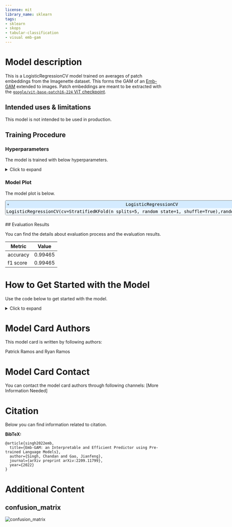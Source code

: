```yaml
---
license: mit
library_name: sklearn
tags:
- sklearn
- skops
- tabular-classification
- visual emb-gam
---
```


# Model description

This is a LogisticRegressionCV model trained on averages of patch embeddings from the Imagenette dataset. This forms the GAM of an [Emb-GAM](https://arxiv.org/abs/2209.11799) extended to images. Patch embeddings are meant to be extracted with the [`google/vit-base-patch16-224` ViT checkpoint](https://huggingface.co/google/vit-base-patch16-224).

## Intended uses & limitations

This model is not intended to be used in production.

## Training Procedure

### Hyperparameters

The model is trained with below hyperparameters.

<details>
<summary> Click to expand </summary>

| Hyperparameter    | Value                                                     |
|-------------------|-----------------------------------------------------------|
| Cs                | 10                                                        |
| class_weight      |                                                           |
| cv                | StratifiedKFold(n_splits=5, random_state=1, shuffle=True) |
| dual              | False                                                     |
| fit_intercept     | True                                                      |
| intercept_scaling | 1.0                                                       |
| l1_ratios         |                                                           |
| max_iter          | 100                                                       |
| multi_class       | auto                                                      |
| n_jobs            |                                                           |
| penalty           | l2                                                        |
| random_state      | 1                                                         |
| refit             | False                                                     |
| scoring           |                                                           |
| solver            | lbfgs                                                     |
| tol               | 0.0001                                                    |
| verbose           | 0                                                         |

</details>

### Model Plot

The model plot is below.

<style>#sk-57980b4f-6828-4a54-ae50-b50e1f9f097e {color: black;background-color: white;}#sk-57980b4f-6828-4a54-ae50-b50e1f9f097e pre{padding: 0;}#sk-57980b4f-6828-4a54-ae50-b50e1f9f097e div.sk-toggleable {background-color: white;}#sk-57980b4f-6828-4a54-ae50-b50e1f9f097e label.sk-toggleable__label {cursor: pointer;display: block;width: 100%;margin-bottom: 0;padding: 0.3em;box-sizing: border-box;text-align: center;}#sk-57980b4f-6828-4a54-ae50-b50e1f9f097e label.sk-toggleable__label-arrow:before {content: "▸";float: left;margin-right: 0.25em;color: #696969;}#sk-57980b4f-6828-4a54-ae50-b50e1f9f097e label.sk-toggleable__label-arrow:hover:before {color: black;}#sk-57980b4f-6828-4a54-ae50-b50e1f9f097e div.sk-estimator:hover label.sk-toggleable__label-arrow:before {color: black;}#sk-57980b4f-6828-4a54-ae50-b50e1f9f097e div.sk-toggleable__content {max-height: 0;max-width: 0;overflow: hidden;text-align: left;background-color: #f0f8ff;}#sk-57980b4f-6828-4a54-ae50-b50e1f9f097e div.sk-toggleable__content pre {margin: 0.2em;color: black;border-radius: 0.25em;background-color: #f0f8ff;}#sk-57980b4f-6828-4a54-ae50-b50e1f9f097e input.sk-toggleable__control:checked~div.sk-toggleable__content {max-height: 200px;max-width: 100%;overflow: auto;}#sk-57980b4f-6828-4a54-ae50-b50e1f9f097e input.sk-toggleable__control:checked~label.sk-toggleable__label-arrow:before {content: "▾";}#sk-57980b4f-6828-4a54-ae50-b50e1f9f097e div.sk-estimator input.sk-toggleable__control:checked~label.sk-toggleable__label {background-color: #d4ebff;}#sk-57980b4f-6828-4a54-ae50-b50e1f9f097e div.sk-label input.sk-toggleable__control:checked~label.sk-toggleable__label {background-color: #d4ebff;}#sk-57980b4f-6828-4a54-ae50-b50e1f9f097e input.sk-hidden--visually {border: 0;clip: rect(1px 1px 1px 1px);clip: rect(1px, 1px, 1px, 1px);height: 1px;margin: -1px;overflow: hidden;padding: 0;position: absolute;width: 1px;}#sk-57980b4f-6828-4a54-ae50-b50e1f9f097e div.sk-estimator {font-family: monospace;background-color: #f0f8ff;border: 1px dotted black;border-radius: 0.25em;box-sizing: border-box;margin-bottom: 0.5em;}#sk-57980b4f-6828-4a54-ae50-b50e1f9f097e div.sk-estimator:hover {background-color: #d4ebff;}#sk-57980b4f-6828-4a54-ae50-b50e1f9f097e div.sk-parallel-item::after {content: "";width: 100%;border-bottom: 1px solid gray;flex-grow: 1;}#sk-57980b4f-6828-4a54-ae50-b50e1f9f097e div.sk-label:hover label.sk-toggleable__label {background-color: #d4ebff;}#sk-57980b4f-6828-4a54-ae50-b50e1f9f097e div.sk-serial::before {content: "";position: absolute;border-left: 1px solid gray;box-sizing: border-box;top: 2em;bottom: 0;left: 50%;}#sk-57980b4f-6828-4a54-ae50-b50e1f9f097e div.sk-serial {display: flex;flex-direction: column;align-items: center;background-color: white;padding-right: 0.2em;padding-left: 0.2em;}#sk-57980b4f-6828-4a54-ae50-b50e1f9f097e div.sk-item {z-index: 1;}#sk-57980b4f-6828-4a54-ae50-b50e1f9f097e div.sk-parallel {display: flex;align-items: stretch;justify-content: center;background-color: white;}#sk-57980b4f-6828-4a54-ae50-b50e1f9f097e div.sk-parallel::before {content: "";position: absolute;border-left: 1px solid gray;box-sizing: border-box;top: 2em;bottom: 0;left: 50%;}#sk-57980b4f-6828-4a54-ae50-b50e1f9f097e div.sk-parallel-item {display: flex;flex-direction: column;position: relative;background-color: white;}#sk-57980b4f-6828-4a54-ae50-b50e1f9f097e div.sk-parallel-item:first-child::after {align-self: flex-end;width: 50%;}#sk-57980b4f-6828-4a54-ae50-b50e1f9f097e div.sk-parallel-item:last-child::after {align-self: flex-start;width: 50%;}#sk-57980b4f-6828-4a54-ae50-b50e1f9f097e div.sk-parallel-item:only-child::after {width: 0;}#sk-57980b4f-6828-4a54-ae50-b50e1f9f097e div.sk-dashed-wrapped {border: 1px dashed gray;margin: 0 0.4em 0.5em 0.4em;box-sizing: border-box;padding-bottom: 0.4em;background-color: white;position: relative;}#sk-57980b4f-6828-4a54-ae50-b50e1f9f097e div.sk-label label {font-family: monospace;font-weight: bold;background-color: white;display: inline-block;line-height: 1.2em;}#sk-57980b4f-6828-4a54-ae50-b50e1f9f097e div.sk-label-container {position: relative;z-index: 2;text-align: center;}#sk-57980b4f-6828-4a54-ae50-b50e1f9f097e div.sk-container {/* jupyter's `normalize.less` sets `[hidden] { display: none; }` but bootstrap.min.css set `[hidden] { display: none !important; }` so we also need the `!important` here to be able to override the default hidden behavior on the sphinx rendered scikit-learn.org. See: https://github.com/scikit-learn/scikit-learn/issues/21755 */display: inline-block !important;position: relative;}#sk-57980b4f-6828-4a54-ae50-b50e1f9f097e div.sk-text-repr-fallback {display: none;}</style><div id="sk-57980b4f-6828-4a54-ae50-b50e1f9f097e" class="sk-top-container"><div class="sk-text-repr-fallback"><pre>LogisticRegressionCV(cv=StratifiedKFold(n_splits=5, random_state=1, shuffle=True),random_state=1, refit=False)</pre><b>Please rerun this cell to show the HTML repr or trust the notebook.</b></div><div class="sk-container" hidden><div class="sk-item"><div class="sk-estimator sk-toggleable"><input class="sk-toggleable__control sk-hidden--visually" id="51ec5e46-9aaa-4487-adda-6718142c9f85" type="checkbox" checked><label for="51ec5e46-9aaa-4487-adda-6718142c9f85" class="sk-toggleable__label sk-toggleable__label-arrow">LogisticRegressionCV</label><div class="sk-toggleable__content"><pre>LogisticRegressionCV(cv=StratifiedKFold(n_splits=5, random_state=1, shuffle=True),random_state=1, refit=False)</pre></div></div></div></div></div>

## Evaluation Results

You can find the details about evaluation process and the evaluation results.



| Metric   |   Value |
|----------|---------|
| accuracy | 0.99465 |
| f1 score | 0.99465 |

# How to Get Started with the Model

Use the code below to get started with the model.

<details>
<summary> Click to expand </summary>

```python
from PIL import Image
from skops import hub_utils
import torch
from transformers import AutoFeatureExtractor, AutoModel
import pickle
import os

# load embedding model
device = torch.device("cuda" if torch.cuda.is_available() else "cpu")
feature_extractor = AutoFeatureExtractor.from_pretrained("google/vit-base-patch16-224")
model = AutoModel.from_pretrained("google/vit-base-patch16-224").eval().to(device)

# load logistic regression
os.mkdir("emb-gam-vit")
hub_utils.download(repo_id="Ramos-Ramos/emb-gam-vit", dst="emb-gam-vit")

with open("emb-gam-vit/model.pkl", "rb") as file: 
  logistic_regression = pickle.load(file)
    
# load image
img = Image.open("examples/english_springer.png")

# preprocess image
inputs = {k: v.to(device) for k, v in feature_extractor(img, return_tensors='pt').items()}

# extract patch embeddings
with torch.no_grad():
  patch_embeddings = model(**inputs).last_hidden_state[0, 1:].cpu()

# classify
pred = logistic_regression.predict(patch_embeddings.sum(dim=0, keepdim=True))

# get patch contributions
patch_contributions = logistic_regression.coef_ @ patch_embeddings.T.numpy()
```

</details>




# Model Card Authors

This model card is written by following authors:

Patrick Ramos and Ryan Ramos

# Model Card Contact

You can contact the model card authors through following channels:
[More Information Needed]

# Citation

Below you can find information related to citation.

**BibTeX:**
```
@article{singh2022emb,
  title={Emb-GAM: an Interpretable and Efficient Predictor using Pre-trained Language Models},
  author={Singh, Chandan and Gao, Jianfeng},
  journal={arXiv preprint arXiv:2209.11799},
  year={2022}
}
```


# Additional Content

## confusion_matrix

![confusion_matrix](confusion_matrix.png)